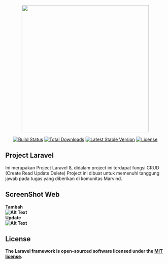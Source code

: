 <p align="center"><a href="https://laravel.com" target="_blank"><img src="https://raw.githubusercontent.com/laravel/art/master/logo-lockup/5%20SVG/2%20CMYK/1%20Full%20Color/laravel-logolockup-cmyk-red.svg" width="400"></a></p>

<p align="center">
<a href="https://travis-ci.org/laravel/framework"><img src="https://travis-ci.org/laravel/framework.svg" alt="Build Status"></a>
<a href="https://packagist.org/packages/laravel/framework"><img src="https://img.shields.io/packagist/dt/laravel/framework" alt="Total Downloads"></a>
<a href="https://packagist.org/packages/laravel/framework"><img src="https://img.shields.io/packagist/v/laravel/framework" alt="Latest Stable Version"></a>
<a href="https://packagist.org/packages/laravel/framework"><img src="https://img.shields.io/packagist/l/laravel/framework" alt="License"></a>
</p>

## Project Laravel

Ini merupakan Project Laravel 8, didalam project ini terdapat fungsi CRUD (Create Read Update Delete)
Project ini dibuat untuk memenuhi tanggung jawab pada tugas yang diberikan di komunitas Marvind.

## ScreenShot Web<br>
<b>Tambah<b><br>
![Alt Text](https://media.giphy.com/media/utBt9qnOsrKjudpdui/giphy.gif)<br>
<b>Update</b><br>
![Alt Text](https://media.giphy.com/media/QV9qEOChbtzargBG3j/giphy.gif)<br>
 



## License

The Laravel framework is open-sourced software licensed under the [MIT license](https://opensource.org/licenses/MIT).
